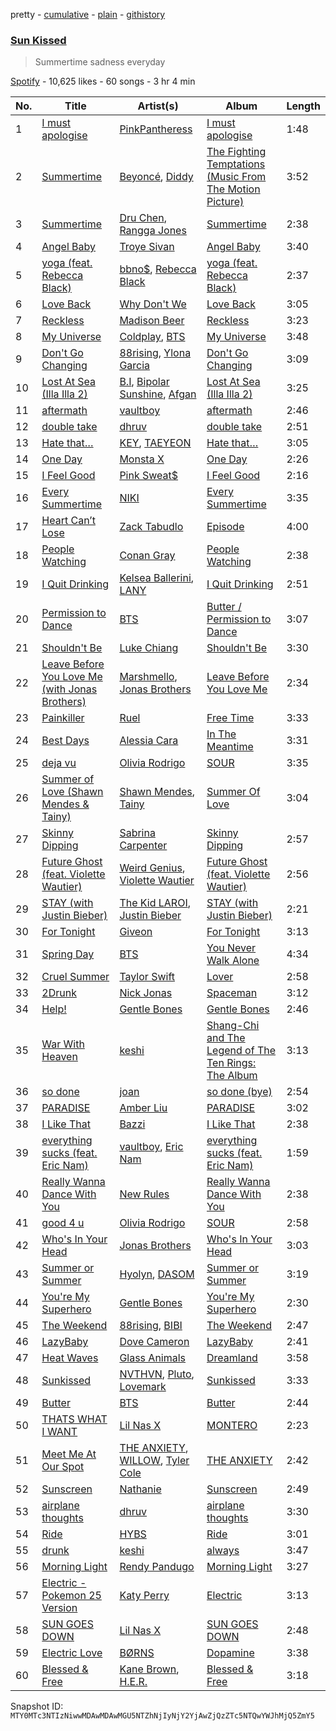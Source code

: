 pretty - [cumulative](/playlists/cumulative/37i9dQZF1DWYD2pxgooM7y.md) - [plain](/playlists/plain/37i9dQZF1DWYD2pxgooM7y) - [githistory](https://github.githistory.xyz/mackorone/spotify-playlist-archive/blob/main/playlists/plain/37i9dQZF1DWYD2pxgooM7y)

### [Sun Kissed](https://open.spotify.com/playlist/37i9dQZF1DWYD2pxgooM7y)

> Summertime sadness everyday

[Spotify](https://open.spotify.com/user/spotify) - 10,625 likes - 60 songs - 3 hr 4 min

| No. | Title | Artist(s) | Album | Length |
|---|---|---|---|---|
| 1 | [I must apologise](https://open.spotify.com/track/08g7wxW8iELmpxO0ppcwnI) | [PinkPantheress](https://open.spotify.com/artist/78rUTD7y6Cy67W1RVzYs7t) | [I must apologise](https://open.spotify.com/album/0m1wwIx9Eoa7fWb9KYh7pt) | 1:48 |
| 2 | [Summertime](https://open.spotify.com/track/26Pf1AnjT8j25QsGNVQmuE) | [Beyoncé](https://open.spotify.com/artist/6vWDO969PvNqNYHIOW5v0m), [Diddy](https://open.spotify.com/artist/59wfkuBoNyhDMQGCljbUbA) | [The Fighting Temptations \(Music From The Motion Picture\)](https://open.spotify.com/album/3w4b3oRDOCFaig5HfSLRmq) | 3:52 |
| 3 | [Summertime](https://open.spotify.com/track/6oFFjz1MwyU3qtaXnyqQ8X) | [Dru Chen](https://open.spotify.com/artist/0n1n8JVg3vec8svJHivjnf), [Rangga Jones](https://open.spotify.com/artist/330A2O2MYF4bWFjwM5PJ4z) | [Summertime](https://open.spotify.com/album/72mAZGmywwA8WkAjyceo6T) | 2:38 |
| 4 | [Angel Baby](https://open.spotify.com/track/3wlLknnMtD8yZ0pCtCeeK4) | [Troye Sivan](https://open.spotify.com/artist/3WGpXCj9YhhfX11TToZcXP) | [Angel Baby](https://open.spotify.com/album/3BEyTV6T5pYl2pOPchkN3E) | 3:40 |
| 5 | [yoga \(feat\. Rebecca Black\)](https://open.spotify.com/track/584h0fUq9maZhErREt79EA) | [bbno$](https://open.spotify.com/artist/41X1TR6hrK8Q2ZCpp2EqCz), [Rebecca Black](https://open.spotify.com/artist/3Vl9fyKMIdLMswk8ai3mm9) | [yoga \(feat\. Rebecca Black\)](https://open.spotify.com/album/2Aj08j8VPdBBnGLQlXem78) | 2:37 |
| 6 | [Love Back](https://open.spotify.com/track/7weX6syqklVQocpVVmDNwI) | [Why Don't We](https://open.spotify.com/artist/2jnIB6XdLvnJUeNTy5A0J2) | [Love Back](https://open.spotify.com/album/4WVPdkba5QybMBD8szrRwB) | 3:05 |
| 7 | [Reckless](https://open.spotify.com/track/5ajjAnNRh8bxFvaVHzpPjh) | [Madison Beer](https://open.spotify.com/artist/2kRfqPViCqYdSGhYSM9R0Q) | [Reckless](https://open.spotify.com/album/5lVImnUah94yoxXy2H1qo7) | 3:23 |
| 8 | [My Universe](https://open.spotify.com/track/3FeVmId7tL5YN8B7R3imoM) | [Coldplay](https://open.spotify.com/artist/4gzpq5DPGxSnKTe4SA8HAU), [BTS](https://open.spotify.com/artist/3Nrfpe0tUJi4K4DXYWgMUX) | [My Universe](https://open.spotify.com/album/39McjovZ3M6n5SFtNmWTdp) | 3:48 |
| 9 | [Don't Go Changing](https://open.spotify.com/track/0dNN5wjTkbJnQkOnzh9WUH) | [88rising](https://open.spotify.com/artist/1AhjOkOLkbHUfcHDSErXQs), [Ylona Garcia](https://open.spotify.com/artist/2qnQOnL1oLKtH779qZ6iuR) | [Don't Go Changing](https://open.spotify.com/album/0dJk7K8gB2utiR1cUtWrzF) | 3:09 |
| 10 | [Lost At Sea \(Illa Illa 2\)](https://open.spotify.com/track/3sheUbqssFt6H7JGWfZFK5) | [B.I](https://open.spotify.com/artist/0UntV1Bw2hk3fbRrm9eMP6), [Bipolar Sunshine](https://open.spotify.com/artist/0CjWKoS55T7DOt0HJuwF1H), [Afgan](https://open.spotify.com/artist/4cgBCGxtlfap2g6jveB7du) | [Lost At Sea \(Illa Illa 2\)](https://open.spotify.com/album/1TgswMNuhpRfmO411liq1R) | 3:25 |
| 11 | [aftermath](https://open.spotify.com/track/4nzBST9JdZIy9qfilr93Po) | [vaultboy](https://open.spotify.com/artist/0K87f3owemzI8NUCoEIXOB) | [aftermath](https://open.spotify.com/album/1fwElcYJZ9su3GXu627HNs) | 2:46 |
| 12 | [double take](https://open.spotify.com/track/2CVChktEKBsM6v4IfdFU5k) | [dhruv](https://open.spotify.com/artist/70NcAr4ZtA3FAqU16iQZSb) | [double take](https://open.spotify.com/album/1FBBji6E8EB4zBsTn6m8Ax) | 2:51 |
| 13 | [Hate that…](https://open.spotify.com/track/7f5np1evozJ5kXUXXztTSm) | [KEY](https://open.spotify.com/artist/6XXKPxRX2WWPPtfodzpc2v), [TAEYEON](https://open.spotify.com/artist/3qNVuliS40BLgXGxhdBdqu) | [Hate that…](https://open.spotify.com/album/1UUUddQBS8Q5aOyhCQfGaD) | 3:05 |
| 14 | [One Day](https://open.spotify.com/track/3VwhJRJyoaGiEAAzR0WyhI) | [Monsta X](https://open.spotify.com/artist/4TnGh5PKbSjpYqpIdlW5nz) | [One Day](https://open.spotify.com/album/5yGros4T4Mwwd1dE8UWpvZ) | 2:26 |
| 15 | [I Feel Good](https://open.spotify.com/track/3lUQpvfWFcxZC3RYAVGE7F) | [Pink Sweat$](https://open.spotify.com/artist/1W7FNibLa0O0b572tB2w7t) | [I Feel Good](https://open.spotify.com/album/4wKGNANAC9OHjccAiihjGO) | 2:16 |
| 16 | [Every Summertime](https://open.spotify.com/track/68HocO7fx9z0MgDU0ZPHro) | [NIKI](https://open.spotify.com/artist/2kxP07DLgs4xlWz8YHlvfh) | [Every Summertime](https://open.spotify.com/album/2HPj0XZe9WduSsyKTQqgVa) | 3:35 |
| 17 | [Heart Can’t Lose](https://open.spotify.com/track/5e9DrLUUZraUE7mmniufjn) | [Zack Tabudlo](https://open.spotify.com/artist/67IN4cLJ7798gUapyZlmac) | [Episode](https://open.spotify.com/album/7IW9irtFutjRET02MjOjdW) | 4:00 |
| 18 | [People Watching](https://open.spotify.com/track/4JeOesjcWWlprTAvucDSJX) | [Conan Gray](https://open.spotify.com/artist/4Uc8Dsxct0oMqx0P6i60ea) | [People Watching](https://open.spotify.com/album/03HTFr18vhLwCLFq6kWHIw) | 2:38 |
| 19 | [I Quit Drinking](https://open.spotify.com/track/6OcCk1dbAb7XNHsC098oEM) | [Kelsea Ballerini](https://open.spotify.com/artist/3RqBeV12Tt7A8xH3zBDDUF), [LANY](https://open.spotify.com/artist/49tQo2QULno7gxHutgccqF) | [I Quit Drinking](https://open.spotify.com/album/5c5S9cyjHKBQRm1DGU1E8J) | 2:51 |
| 20 | [Permission to Dance](https://open.spotify.com/track/0LThjFY2iTtNdd4wviwVV2) | [BTS](https://open.spotify.com/artist/3Nrfpe0tUJi4K4DXYWgMUX) | [Butter / Permission to Dance](https://open.spotify.com/album/1iLUfFVZF8bltkBkONumgG) | 3:07 |
| 21 | [Shouldn't Be](https://open.spotify.com/track/3wefloF3t1sFZx8YMFhqYB) | [Luke Chiang](https://open.spotify.com/artist/1dPSMH55yhvjYIwqCP4iDj) | [Shouldn't Be](https://open.spotify.com/album/5PsKfMP5ISDmpr4iKhchmO) | 3:30 |
| 22 | [Leave Before You Love Me \(with Jonas Brothers\)](https://open.spotify.com/track/4qu63nuBpdn0qHUHuObEj1) | [Marshmello](https://open.spotify.com/artist/64KEffDW9EtZ1y2vBYgq8T), [Jonas Brothers](https://open.spotify.com/artist/7gOdHgIoIKoe4i9Tta6qdD) | [Leave Before You Love Me](https://open.spotify.com/album/66JuK41D3LpkbX3HCTGcQk) | 2:34 |
| 23 | [Painkiller](https://open.spotify.com/track/1YlulsUKDduOmC7WxvXYPW) | [Ruel](https://open.spotify.com/artist/5xkAtLTf309LAGZTbvULBn) | [Free Time](https://open.spotify.com/album/6b5iXFsc488so2TO4kUHfr) | 3:33 |
| 24 | [Best Days](https://open.spotify.com/track/3z1DnGBH2uhlDekJr0YVzQ) | [Alessia Cara](https://open.spotify.com/artist/2wUjUUtkb5lvLKcGKsKqsR) | [In The Meantime](https://open.spotify.com/album/5reEg9or7xqpXy6XLVIoTE) | 3:31 |
| 25 | [deja vu](https://open.spotify.com/track/6HU7h9RYOaPRFeh0R3UeAr) | [Olivia Rodrigo](https://open.spotify.com/artist/1McMsnEElThX1knmY4oliG) | [SOUR](https://open.spotify.com/album/6s84u2TUpR3wdUv4NgKA2j) | 3:35 |
| 26 | [Summer of Love \(Shawn Mendes & Tainy\)](https://open.spotify.com/track/0z8hI3OPS8ADPWtoCjjLl6) | [Shawn Mendes](https://open.spotify.com/artist/7n2wHs1TKAczGzO7Dd2rGr), [Tainy](https://open.spotify.com/artist/0GM7qgcRCORpGnfcN2tCiB) | [Summer Of Love](https://open.spotify.com/album/4nProAxFavzKkbaRQ2Otyk) | 3:04 |
| 27 | [Skinny Dipping](https://open.spotify.com/track/7u6HtmuMeuiVdwwFul5xHi) | [Sabrina Carpenter](https://open.spotify.com/artist/74KM79TiuVKeVCqs8QtB0B) | [Skinny Dipping](https://open.spotify.com/album/2NbUBAN5Mv7KAacJHOtC49) | 2:57 |
| 28 | [Future Ghost \(feat\. Violette Wautier\)](https://open.spotify.com/track/3LcAn7vLisYcHAnACmLvO1) | [Weird Genius](https://open.spotify.com/artist/5B4kCOhcqTywB9YwXPfFtJ), [Violette Wautier](https://open.spotify.com/artist/0XkEUMM4lJHAzfTK9vR0cu) | [Future Ghost \(feat\. Violette Wautier\)](https://open.spotify.com/album/7L3t2HadtexkFDvW4MPlJH) | 2:56 |
| 29 | [STAY \(with Justin Bieber\)](https://open.spotify.com/track/5HCyWlXZPP0y6Gqq8TgA20) | [The Kid LAROI](https://open.spotify.com/artist/2tIP7SsRs7vjIcLrU85W8J), [Justin Bieber](https://open.spotify.com/artist/1uNFoZAHBGtllmzznpCI3s) | [STAY \(with Justin Bieber\)](https://open.spotify.com/album/4QLAtpLNUsHEYrcHXmMIZZ) | 2:21 |
| 30 | [For Tonight](https://open.spotify.com/track/61Emqg95O9zo1GNOcyxq4Y) | [Giveon](https://open.spotify.com/artist/4fxd5Ee7UefO4CUXgwJ7IP) | [For Tonight](https://open.spotify.com/album/5cAd6WOG1zVNQ2KDCOLtuf) | 3:13 |
| 31 | [Spring Day](https://open.spotify.com/track/0WNGsQ1oAuHzNTk8jivBKW) | [BTS](https://open.spotify.com/artist/3Nrfpe0tUJi4K4DXYWgMUX) | [You Never Walk Alone](https://open.spotify.com/album/7LF4N7lvyDhrPBuCJ1rplJ) | 4:34 |
| 32 | [Cruel Summer](https://open.spotify.com/track/1BxfuPKGuaTgP7aM0Bbdwr) | [Taylor Swift](https://open.spotify.com/artist/06HL4z0CvFAxyc27GXpf02) | [Lover](https://open.spotify.com/album/1NAmidJlEaVgA3MpcPFYGq) | 2:58 |
| 33 | [2Drunk](https://open.spotify.com/track/33o0xXMPY41CWwDTnxyM5Z) | [Nick Jonas](https://open.spotify.com/artist/4Rxn7Im3LGfyRkY2FlHhWi) | [Spaceman](https://open.spotify.com/album/3FTjOu2zQLWcl1NVos4eAq) | 3:12 |
| 34 | [Help!](https://open.spotify.com/track/7KNis2aC2opA2tTDwKkWyb) | [Gentle Bones](https://open.spotify.com/artist/4jGPdu95icCKVF31CcFKbS) | [Gentle Bones](https://open.spotify.com/album/0JqCrGLylHkHEEe5hkYzSW) | 2:46 |
| 35 | [War With Heaven](https://open.spotify.com/track/14gmLQPNYokqB8OKxAp69f) | [keshi](https://open.spotify.com/artist/3pc0bOVB5whxmD50W79wwO) | [Shang\-Chi and The Legend of The Ten Rings: The Album](https://open.spotify.com/album/2kAqjStKcwlDD59H0llhGC) | 3:13 |
| 36 | [so done](https://open.spotify.com/track/0CJujB84MFibxHqxFQVLu1) | [joan](https://open.spotify.com/artist/3HXLY1sNXIxHfulrjPiRf5) | [so done \(bye\)](https://open.spotify.com/album/42NA4WjXX7liHHiUiAHQ0l) | 2:54 |
| 37 | [PARADISE](https://open.spotify.com/track/3gyfxe6NhOXKe6YTQ57xkw) | [Amber Liu](https://open.spotify.com/artist/4ZpzgTOUAznSK70KdPbJHf) | [PARADISE](https://open.spotify.com/album/210xrMGkkvUhMEdaYF2cFs) | 3:02 |
| 38 | [I Like That](https://open.spotify.com/track/2RkZZh5XQ4y3sG8gCu96Tz) | [Bazzi](https://open.spotify.com/artist/4GvEc3ANtPPjt1ZJllr5Zl) | [I Like That](https://open.spotify.com/album/0Nu5uWgrnNGWWbWfzXPgPI) | 2:38 |
| 39 | [everything sucks \(feat\. Eric Nam\)](https://open.spotify.com/track/5AUMjaFnLEWzriTPTOEI56) | [vaultboy](https://open.spotify.com/artist/0K87f3owemzI8NUCoEIXOB), [Eric Nam](https://open.spotify.com/artist/2FLqlgckDKdmpBrvLAT5BM) | [everything sucks \(feat\. Eric Nam\)](https://open.spotify.com/album/3mx2H1xWJmafdZAH06TEHI) | 1:59 |
| 40 | [Really Wanna Dance With You](https://open.spotify.com/track/1qpXhP3O5CSVQyc90dQeJc) | [New Rules](https://open.spotify.com/artist/75ois9nn8xMuOgVk2oCN1C) | [Really Wanna Dance With You](https://open.spotify.com/album/1z6W9hbQHesB5jcbMYlRuY) | 2:38 |
| 41 | [good 4 u](https://open.spotify.com/track/4ZtFanR9U6ndgddUvNcjcG) | [Olivia Rodrigo](https://open.spotify.com/artist/1McMsnEElThX1knmY4oliG) | [SOUR](https://open.spotify.com/album/6s84u2TUpR3wdUv4NgKA2j) | 2:58 |
| 42 | [Who's In Your Head](https://open.spotify.com/track/5nhW8I46uDE5sc5ouEbzao) | [Jonas Brothers](https://open.spotify.com/artist/7gOdHgIoIKoe4i9Tta6qdD) | [Who's In Your Head](https://open.spotify.com/album/3olWRKG2KFhJoWsSRpCpja) | 3:03 |
| 43 | [Summer or Summer](https://open.spotify.com/track/6tU92qp9bJWAW86IHUggUa) | [Hyolyn](https://open.spotify.com/artist/78sJswwVn4P8aEhkF4K6fQ), [DASOM](https://open.spotify.com/artist/6xxFNpc17jiiVZzOCgdLyv) | [Summer or Summer](https://open.spotify.com/album/5Sxd8gbumDCdcmq6M24eJV) | 3:19 |
| 44 | [You're My Superhero](https://open.spotify.com/track/2Zv9TY8e1EGRluqujUvoDX) | [Gentle Bones](https://open.spotify.com/artist/4jGPdu95icCKVF31CcFKbS) | [You're My Superhero](https://open.spotify.com/album/12M32msKZBNbZaOidbipXY) | 2:30 |
| 45 | [The Weekend](https://open.spotify.com/track/5q3LwAHTqo9d3rET2EA9Nq) | [88rising](https://open.spotify.com/artist/1AhjOkOLkbHUfcHDSErXQs), [BIBI](https://open.spotify.com/artist/6UbmqUEgjLA6jAcXwbM1Z9) | [The Weekend](https://open.spotify.com/album/6zQD9g698P2LjEtKpoBXWq) | 2:47 |
| 46 | [LazyBaby](https://open.spotify.com/track/4jjI9eHfSHtsmacfjeZvhc) | [Dove Cameron](https://open.spotify.com/artist/2W8yFh0Ga6Yf3jiayVxwkE) | [LazyBaby](https://open.spotify.com/album/3cd1HgIGBisYfK7UUThumR) | 2:41 |
| 47 | [Heat Waves](https://open.spotify.com/track/3USxtqRwSYz57Ewm6wWRMp) | [Glass Animals](https://open.spotify.com/artist/4yvcSjfu4PC0CYQyLy4wSq) | [Dreamland](https://open.spotify.com/album/5bfpRtBW7RNRdsm3tRyl3R) | 3:58 |
| 48 | [Sunkissed](https://open.spotify.com/track/6InVPJLNbia2XBqDUVqxWy) | [NVTHVN](https://open.spotify.com/artist/2BqGcPMYKUBDhza7h0fqFq), [Pluto](https://open.spotify.com/artist/2urtPmo6o1svN2Eu64uy27), [Lovemark](https://open.spotify.com/artist/4kUoCTc6ILQiLIESO3Psz0) | [Sunkissed](https://open.spotify.com/album/7e0bbd1y3633eX7DFC67Ye) | 3:33 |
| 49 | [Butter](https://open.spotify.com/track/3VqeTFIvhxu3DIe4eZVzGq) | [BTS](https://open.spotify.com/artist/3Nrfpe0tUJi4K4DXYWgMUX) | [Butter](https://open.spotify.com/album/2BDhPi2XCYujYxU6VM0QaD) | 2:44 |
| 50 | [THATS WHAT I WANT](https://open.spotify.com/track/0e8nrvls4Qqv5Rfa2UhqmO) | [Lil Nas X](https://open.spotify.com/artist/7jVv8c5Fj3E9VhNjxT4snq) | [MONTERO](https://open.spotify.com/album/6pOiDiuDQqrmo5DbG0ZubR) | 2:23 |
| 51 | [Meet Me At Our Spot](https://open.spotify.com/track/07MDkzWARZaLEdKxo6yArG) | [THE ANXIETY](https://open.spotify.com/artist/64H8UqGLbJFHwKtGxiV8OP), [WILLOW](https://open.spotify.com/artist/3rWZHrfrsPBxVy692yAIxF), [Tyler Cole](https://open.spotify.com/artist/1xoxekeb8jUVHKJB7m6bfg) | [THE ANXIETY](https://open.spotify.com/album/2kZyqn4Cmr78D74K9TcO4K) | 2:42 |
| 52 | [Sunscreen](https://open.spotify.com/track/36oNXNzGgzA3Jsnw4XlKHh) | [Nathanie](https://open.spotify.com/artist/2n9S44nEklHQjqX0pedw8P) | [Sunscreen](https://open.spotify.com/album/39o4yojgevINMTcEMO5JBw) | 2:49 |
| 53 | [airplane thoughts](https://open.spotify.com/track/6LyNmMNe5Xomr3MFL6dS7n) | [dhruv](https://open.spotify.com/artist/70NcAr4ZtA3FAqU16iQZSb) | [airplane thoughts](https://open.spotify.com/album/3k8juVCkkKg3IG8gNOttWH) | 3:30 |
| 54 | [Ride](https://open.spotify.com/track/7fyVBKYJYMP42nNr9RFTAT) | [HYBS](https://open.spotify.com/artist/4mr4X9nJC8DPlNukWbgAaI) | [Ride](https://open.spotify.com/album/4w4qRzvzlZZE2QgMOm5ifs) | 3:01 |
| 55 | [drunk](https://open.spotify.com/track/6D6HVKe7Qu3imn4zzJD0W9) | [keshi](https://open.spotify.com/artist/3pc0bOVB5whxmD50W79wwO) | [always](https://open.spotify.com/album/37FLvUnF5qC1LZBNCWqG1A) | 3:47 |
| 56 | [Morning Light](https://open.spotify.com/track/5xfwbfvRCaMstC6DsZk2h9) | [Rendy Pandugo](https://open.spotify.com/artist/04u3fc37nHFKN7GJTSIwI8) | [Morning Light](https://open.spotify.com/album/3dEtQs6f7Yho6aDn1LYNyV) | 3:27 |
| 57 | [Electric \- Pokemon 25 Version](https://open.spotify.com/track/63eV5hreY9feQP2CmYavpj) | [Katy Perry](https://open.spotify.com/artist/6jJ0s89eD6GaHleKKya26X) | [Electric](https://open.spotify.com/album/2kjyPzcMPYUZlB9CJzu10f) | 3:13 |
| 58 | [SUN GOES DOWN](https://open.spotify.com/track/34eF4BoV8FPk0uhAAoqU7h) | [Lil Nas X](https://open.spotify.com/artist/7jVv8c5Fj3E9VhNjxT4snq) | [SUN GOES DOWN](https://open.spotify.com/album/30jNiJYIOY3ok6LzaO0Wv0) | 2:48 |
| 59 | [Electric Love](https://open.spotify.com/track/2GiJYvgVaD2HtM8GqD9EgQ) | [BØRNS](https://open.spotify.com/artist/1KP6TWI40m7p3QBTU6u2xo) | [Dopamine](https://open.spotify.com/album/17l7MIu0Jh0tdgK7or9ovw) | 3:38 |
| 60 | [Blessed & Free](https://open.spotify.com/track/0HCFZGK3c1TQorbyPHcj1l) | [Kane Brown](https://open.spotify.com/artist/3oSJ7TBVCWMDMiYjXNiCKE), [H.E.R.](https://open.spotify.com/artist/3Y7RZ31TRPVadSFVy1o8os) | [Blessed & Free](https://open.spotify.com/album/055uuuPMs7soYjnONo02QV) | 3:18 |

Snapshot ID: `MTY0MTc3NTIzNiwwMDAwMDAwMGU5NTZhNjIyNjY2YjAwZjQzZTc5NTQwYWJhMjQ5ZmY5`
